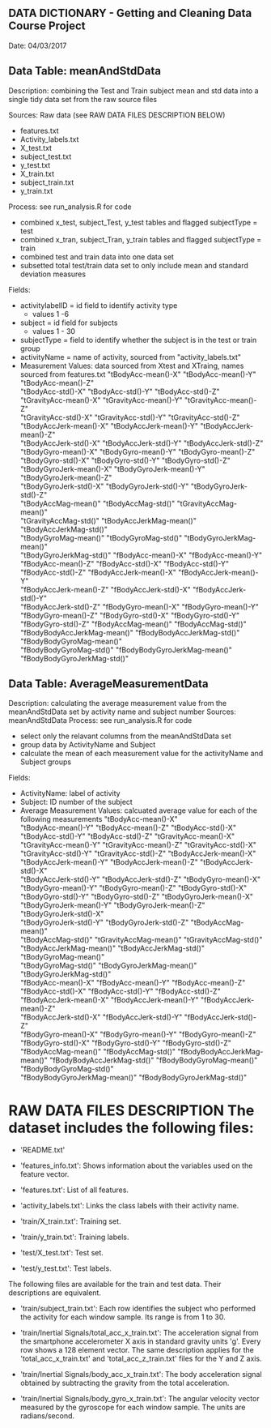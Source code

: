 DATA DICTIONARY - Getting and Cleaning Data Course Project
---------------------------------------------------------------
Date:  04/03/2017

Data Table:  meanAndStdData
---------------------------------------------------------------
Description:  combining the Test and Train subject mean and std data into a single tidy data set from the raw source files

Sources: Raw data (see RAW DATA FILES DESCRIPTION BELOW) 
- features.txt
- Activity_labels.txt
- X_test.txt
- subject_test.txt
- y_test.txt
- X_train.txt
- subject_train.txt
- y_train.txt

Process:  see run_analysis.R for code
- combined x_test, subject_Test, y_test tables and flagged subjectType = test
- combined x_tran, subject_Tran, y_train tables and flagged subjectType = train
- combined test and train data into one data set
- subsetted total test/train data set to only include mean and standard deviation measures

Fields:
- activitylabelID = id field to identify activity type
	+ values 1 -6
- subject = id field for subjects 
	+ values 1 - 30
- subjectType = field to identify whether the subject is in the test or train group
- activityName = name of activity, sourced from "activity_labels.txt"
- Measurement Values: data sourced from Xtest and XTraing, names sourced from features.txt
     "tBodyAcc-mean()-X"           "tBodyAcc-mean()-Y"           "tBodyAcc-mean()-Z"          
     "tBodyAcc-std()-X"            "tBodyAcc-std()-Y"            "tBodyAcc-std()-Z"           
     "tGravityAcc-mean()-X"        "tGravityAcc-mean()-Y"        "tGravityAcc-mean()-Z"       
     "tGravityAcc-std()-X"         "tGravityAcc-std()-Y"         "tGravityAcc-std()-Z"        
     "tBodyAccJerk-mean()-X"       "tBodyAccJerk-mean()-Y"       "tBodyAccJerk-mean()-Z"      
     "tBodyAccJerk-std()-X"        "tBodyAccJerk-std()-Y"        "tBodyAccJerk-std()-Z"       
     "tBodyGyro-mean()-X"          "tBodyGyro-mean()-Y"          "tBodyGyro-mean()-Z"         
     "tBodyGyro-std()-X"           "tBodyGyro-std()-Y"           "tBodyGyro-std()-Z"          
     "tBodyGyroJerk-mean()-X"      "tBodyGyroJerk-mean()-Y"      "tBodyGyroJerk-mean()-Z"     
     "tBodyGyroJerk-std()-X"       "tBodyGyroJerk-std()-Y"       "tBodyGyroJerk-std()-Z"      
     "tBodyAccMag-mean()"          "tBodyAccMag-std()"           "tGravityAccMag-mean()"      
     "tGravityAccMag-std()"        "tBodyAccJerkMag-mean()"      "tBodyAccJerkMag-std()"      
     "tBodyGyroMag-mean()"         "tBodyGyroMag-std()"          "tBodyGyroJerkMag-mean()"    
     "tBodyGyroJerkMag-std()"      "fBodyAcc-mean()-X"           "fBodyAcc-mean()-Y"          
     "fBodyAcc-mean()-Z"           "fBodyAcc-std()-X"            "fBodyAcc-std()-Y"           
     "fBodyAcc-std()-Z"            "fBodyAccJerk-mean()-X"       "fBodyAccJerk-mean()-Y"      
     "fBodyAccJerk-mean()-Z"       "fBodyAccJerk-std()-X"        "fBodyAccJerk-std()-Y"       
     "fBodyAccJerk-std()-Z"        "fBodyGyro-mean()-X"          "fBodyGyro-mean()-Y"         
     "fBodyGyro-mean()-Z"          "fBodyGyro-std()-X"           "fBodyGyro-std()-Y"          
     "fBodyGyro-std()-Z"           "fBodyAccMag-mean()"          "fBodyAccMag-std()"                                   "fBodyBodyAccJerkMag-mean()"  "fBodyBodyAccJerkMag-std()"   "fBodyBodyGyroMag-mean()"    
     "fBodyBodyGyroMag-std()"      "fBodyBodyGyroJerkMag-mean()" "fBodyBodyGyroJerkMag-std()" 






Data Table:  AverageMeasurementData
---------------------------------------------------------------
Description: calculating the average measurement value from the meanAndStdData set by activity name and subject number
Sources:  meanAndStdData
Process:  see run_analysis.R for code
- select only the relavant columns from the meanAndStdData set
- group data by ActivityName and Subject
- calculate the mean of each measurement value for the activityName and Subject groups



Fields:
- ActivityName:  label of activity 
- Subject:  ID number of the subject 
- Average Measurement Values: calcuated average value for each of the following measurements
      	"tBodyAcc-mean()-X"          
	"tBodyAcc-mean()-Y"           "tBodyAcc-mean()-Z"           "tBodyAcc-std()-X"           
	"tBodyAcc-std()-Y"            "tBodyAcc-std()-Z"            "tGravityAcc-mean()-X"       
	"tGravityAcc-mean()-Y"        "tGravityAcc-mean()-Z"        "tGravityAcc-std()-X"        
	"tGravityAcc-std()-Y"         "tGravityAcc-std()-Z"         "tBodyAccJerk-mean()-X"      
	"tBodyAccJerk-mean()-Y"       "tBodyAccJerk-mean()-Z"       "tBodyAccJerk-std()-X"       
	"tBodyAccJerk-std()-Y"        "tBodyAccJerk-std()-Z"        "tBodyGyro-mean()-X"         
	"tBodyGyro-mean()-Y"          "tBodyGyro-mean()-Z"          "tBodyGyro-std()-X"          
	"tBodyGyro-std()-Y"           "tBodyGyro-std()-Z"           "tBodyGyroJerk-mean()-X"     
	"tBodyGyroJerk-mean()-Y"      "tBodyGyroJerk-mean()-Z"      "tBodyGyroJerk-std()-X"      
	"tBodyGyroJerk-std()-Y"       "tBodyGyroJerk-std()-Z"       "tBodyAccMag-mean()"         
	"tBodyAccMag-std()"           "tGravityAccMag-mean()"       "tGravityAccMag-std()"       
	"tBodyAccJerkMag-mean()"      "tBodyAccJerkMag-std()"       "tBodyGyroMag-mean()"        
	"tBodyGyroMag-std()"          "tBodyGyroJerkMag-mean()"     "tBodyGyroJerkMag-std()"     
	"fBodyAcc-mean()-X"           "fBodyAcc-mean()-Y"           "fBodyAcc-mean()-Z"          
	"fBodyAcc-std()-X"            "fBodyAcc-std()-Y"            "fBodyAcc-std()-Z"           
	"fBodyAccJerk-mean()-X"       "fBodyAccJerk-mean()-Y"       "fBodyAccJerk-mean()-Z"      
	"fBodyAccJerk-std()-X"        "fBodyAccJerk-std()-Y"        "fBodyAccJerk-std()-Z"       
	"fBodyGyro-mean()-X"          "fBodyGyro-mean()-Y"          "fBodyGyro-mean()-Z"         
	"fBodyGyro-std()-X"           "fBodyGyro-std()-Y"           "fBodyGyro-std()-Z"          
	"fBodyAccMag-mean()"          "fBodyAccMag-std()"           "fBodyBodyAccJerkMag-mean()" 
	"fBodyBodyAccJerkMag-std()"   "fBodyBodyGyroMag-mean()"     "fBodyBodyGyroMag-std()"     
	"fBodyBodyGyroJerkMag-mean()" "fBodyBodyGyroJerkMag-std()" 





RAW DATA FILES DESCRIPTION
The dataset includes the following files:
=========================================

- 'README.txt'

- 'features_info.txt': Shows information about the variables used on the feature vector.

- 'features.txt': List of all features.

- 'activity_labels.txt': Links the class labels with their activity name.

- 'train/X_train.txt': Training set.

- 'train/y_train.txt': Training labels.

- 'test/X_test.txt': Test set.

- 'test/y_test.txt': Test labels.

The following files are available for the train and test data. Their descriptions are equivalent. 

- 'train/subject_train.txt': Each row identifies the subject who performed the activity for each window sample. Its range is from 1 to 30. 

- 'train/Inertial Signals/total_acc_x_train.txt': The acceleration signal from the smartphone accelerometer X axis in standard gravity units 'g'. Every row shows a 128 element vector. The same description applies for the 'total_acc_x_train.txt' and 'total_acc_z_train.txt' files for the Y and Z axis. 

- 'train/Inertial Signals/body_acc_x_train.txt': The body acceleration signal obtained by subtracting the gravity from the total acceleration. 

- 'train/Inertial Signals/body_gyro_x_train.txt': The angular velocity vector measured by the gyroscope for each window sample. The units are radians/second. 
